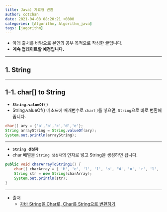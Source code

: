 ```yaml
---
title: Java) 자료형 변환
author: cotchan
date: 2021-04-08 08:20:21 +0800
categories: [Algorithm, Algorithm_java]
tags: [jagorithm]     
---
```


+ 아래 출처를 바탕으로 본인의 공부 목적으로 작성한 글입니다.    
+ **계속 업데이트할 예정입니다.**

---

## 1. String

---

## 1-1. char[] to String

+ **`String.valueOf()`**
+ String.valueOf() 메소드에 매개변수로 `char[]`를 넣으면, `String`으로 바로 변환해줍니다.

```java
char[] ary = {'a','b','c','d','e'};
String arrayString = String.valueOf(ary);
System.out.println(arrayString);
```

---

+ **`String 생성자`**
+ char 배열을 `String 생성자`의 인자로 넣고 String을 생성하면 됩니다.

```java
public void charArrayToString1() {
    char[] charArray = { 'H', 'e', 'l', 'l', 'o', 'W', 'o', 'r', 'l', 'd' };
    String str = new String(charArray);
    System.out.println(str);
}
```

---

+ 출처
  + [자바 String을 Char로, Char를 String으로 변환하기](https://kutar37.tistory.com/entry/%EC%9E%90%EB%B0%94-String%EC%9D%84-Char%EB%A1%9C-Char%EB%A5%BC-String%EC%9C%BC%EB%A1%9C-%EB%B3%80%ED%99%98%ED%95%98%EA%B8%B0) 
